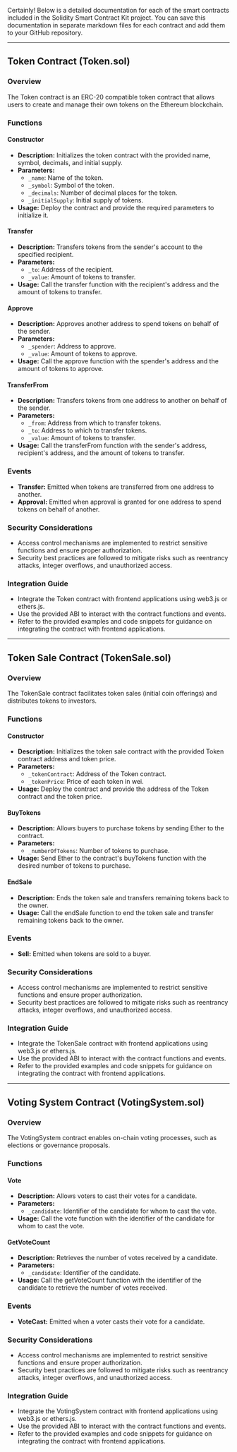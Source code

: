 Certainly! Below is a detailed documentation for each of the smart contracts included in the Solidity Smart Contract Kit project. You can save this documentation in separate markdown files for each contract and add them to your GitHub repository.

---

## Token Contract (Token.sol)

### Overview
The Token contract is an ERC-20 compatible token contract that allows users to create and manage their own tokens on the Ethereum blockchain.

### Functions

#### Constructor
- **Description:** Initializes the token contract with the provided name, symbol, decimals, and initial supply.
- **Parameters:**
  - `_name`: Name of the token.
  - `_symbol`: Symbol of the token.
  - `_decimals`: Number of decimal places for the token.
  - `_initialSupply`: Initial supply of tokens.
- **Usage:** Deploy the contract and provide the required parameters to initialize it.

#### Transfer
- **Description:** Transfers tokens from the sender's account to the specified recipient.
- **Parameters:**
  - `_to`: Address of the recipient.
  - `_value`: Amount of tokens to transfer.
- **Usage:** Call the transfer function with the recipient's address and the amount of tokens to transfer.

#### Approve
- **Description:** Approves another address to spend tokens on behalf of the sender.
- **Parameters:**
  - `_spender`: Address to approve.
  - `_value`: Amount of tokens to approve.
- **Usage:** Call the approve function with the spender's address and the amount of tokens to approve.

#### TransferFrom
- **Description:** Transfers tokens from one address to another on behalf of the sender.
- **Parameters:**
  - `_from`: Address from which to transfer tokens.
  - `_to`: Address to which to transfer tokens.
  - `_value`: Amount of tokens to transfer.
- **Usage:** Call the transferFrom function with the sender's address, recipient's address, and the amount of tokens to transfer.

### Events
- **Transfer:** Emitted when tokens are transferred from one address to another.
- **Approval:** Emitted when approval is granted for one address to spend tokens on behalf of another.

### Security Considerations
- Access control mechanisms are implemented to restrict sensitive functions and ensure proper authorization.
- Security best practices are followed to mitigate risks such as reentrancy attacks, integer overflows, and unauthorized access.

### Integration Guide
- Integrate the Token contract with frontend applications using web3.js or ethers.js.
- Use the provided ABI to interact with the contract functions and events.
- Refer to the provided examples and code snippets for guidance on integrating the contract with frontend applications.

---

## Token Sale Contract (TokenSale.sol)

### Overview
The TokenSale contract facilitates token sales (initial coin offerings) and distributes tokens to investors.

### Functions

#### Constructor
- **Description:** Initializes the token sale contract with the provided Token contract address and token price.
- **Parameters:**
  - `_tokenContract`: Address of the Token contract.
  - `_tokenPrice`: Price of each token in wei.
- **Usage:** Deploy the contract and provide the address of the Token contract and the token price.

#### BuyTokens
- **Description:** Allows buyers to purchase tokens by sending Ether to the contract.
- **Parameters:**
  - `_numberOfTokens`: Number of tokens to purchase.
- **Usage:** Send Ether to the contract's buyTokens function with the desired number of tokens to purchase.

#### EndSale
- **Description:** Ends the token sale and transfers remaining tokens back to the owner.
- **Usage:** Call the endSale function to end the token sale and transfer remaining tokens back to the owner.

### Events
- **Sell:** Emitted when tokens are sold to a buyer.

### Security Considerations
- Access control mechanisms are implemented to restrict sensitive functions and ensure proper authorization.
- Security best practices are followed to mitigate risks such as reentrancy attacks, integer overflows, and unauthorized access.

### Integration Guide
- Integrate the TokenSale contract with frontend applications using web3.js or ethers.js.
- Use the provided ABI to interact with the contract functions and events.
- Refer to the provided examples and code snippets for guidance on integrating the contract with frontend applications.

---

## Voting System Contract (VotingSystem.sol)

### Overview
The VotingSystem contract enables on-chain voting processes, such as elections or governance proposals.

### Functions

#### Vote
- **Description:** Allows voters to cast their votes for a candidate.
- **Parameters:**
  - `_candidate`: Identifier of the candidate for whom to cast the vote.
- **Usage:** Call the vote function with the identifier of the candidate for whom to cast the vote.

#### GetVoteCount
- **Description:** Retrieves the number of votes received by a candidate.
- **Parameters:**
  - `_candidate`: Identifier of the candidate.
- **Usage:** Call the getVoteCount function with the identifier of the candidate to retrieve the number of votes received.

### Events
- **VoteCast:** Emitted when a voter casts their vote for a candidate.

### Security Considerations
- Access control mechanisms are implemented to restrict sensitive functions and ensure proper authorization.
- Security best practices are followed to mitigate risks such as reentrancy attacks, integer overflows, and unauthorized access.

### Integration Guide
- Integrate the VotingSystem contract with frontend applications using web3.js or ethers.js.
- Use the provided ABI to interact with the contract functions and events.
- Refer to the provided examples and code snippets for guidance on integrating the contract with frontend applications.

